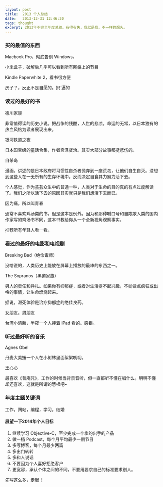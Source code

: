 ```yaml
---
layout: post
title:  2013 个人总结
date:   2013-12-31 12:46:20
tags: thought
excerpt: 2013年不完全年度总结。有得有失，我就是我，不一样的烟火。
---
```

### 买的最值的东西

Macbook Pro，彻底告别 Windows。

小米盒子，破解后几乎可以看到所有网络上的节目

Kindle Paperwhite 2，看书很方便

房子？，反正不是自愿的。妈‘逼的

### 读过的最好的书

德川家康

非常值得读的历史小说。把战争的残酷，人世的悲凉，命运的无常，以日本独有的热血风格为读者展现出来。

银河铁道之夜

日本国宝级的童话合集，作者宫泽贤治。其实大部分故事都挺悲伤的。

自杀岛

漫画。讲述的是日本政府将习惯性自杀者抛弃到一座荒岛，让他们自生自灭。没想到这些人在一无所有的生存环境中，反而决定自食其力努力活下去。

个人感觉，作为芸芸众生中的普通一种，人类对于生命的目的真的有点过度解读了。我们之所以活下去的原因其实就只是我们想活下去而已。

因为痛，所以叫青春

通常不喜欢鸡汤类的书，但是这本是例外。因为和那种喊口号和自欺欺人类的国内作家写的鸡汤书不同，这本书教给你从一个全新视角观察事实。

推荐所有年轻人看一看。

### 看过的最好的电影和电视剧

Breaking Bad（绝命毒师）

没啥说的，人类历史上能放在屏幕上播放的最棒的东西之一。

The Sopranos（黑道家族）

男人的责任和挣扎。如果你有抑郁症，或者对生活提不起兴趣，不妨做点疯狂或出格的事情，让生命燃烧起来。

据说，濒死体验是治疗抑郁症的绝佳良药。

女朋友。男朋友

台湾小清新，半夜一个人捧着 iPad 看的。感银。

### 听过最好听的音乐

Agnes Obel

丹麦大美妞一个人在小树林里面絮絮叨叨。

王心心

最喜欢《普庵咒》，工作的时候当背景音听，但一直都听不懂在唱什么。明明不懂却还喜欢，这就是所谓的慧根吧~

### 年度主题关键词

工作，网站，编程，学习，结婚

#### 展望一下2014年个人目标

1. 继续学习 Objective-C，至少完成一个拿的出手的产品
2. 做一档 Podcast，每个月平均最少一期节目
3. 多写博客，每个月最少两篇
4. 多出门转转
5. 多和人说话
6. 不要因为个人喜好拒绝客户
7. 更宽容，承认个体之间的不同，不要用要求自己的标准要求别人。

先写这么多，走起！
